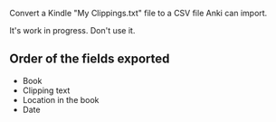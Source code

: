 Convert a Kindle "My Clippings.txt" file to a CSV file Anki can import.

It's work in progress. Don't use it.

Order of the fields exported
----------------------------
- Book
- Clipping text
- Location in the book
- Date
